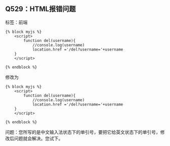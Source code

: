 ## Q529：HTML报错问题

标签：前端

```
{% block myjs %}
    <script>
        function del(username){
            //console.log(username)
            location.href ='/del?username='+username
    }
    </script>

{% endblock %}
```

修改为

```
{% block myjs %}
    <script>
        function del(username){
            //console.log(username)
            location.href ='/del?username='+username
    }
    </script>

{% endblock %}
```

问题：您所写的是中文输入法状态下的单引号，要把它给英文状态下的单引号，修改后问题就会解决。您试下。

